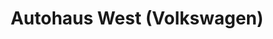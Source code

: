 ---
title: "Autohaus West (Volkswagen)"
url: /regensburg/autohaus-west-volkswagen/
shop: Autohaus
---